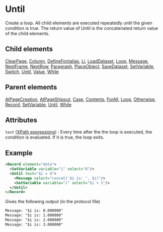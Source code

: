 # Until



Create a loop. All child elements are executed repeatedly until the given condition is true. The return value of Until is the concatenated return value of the child elements.



##  Child elements

[ClearPage](../clearpage.md), [Column](../column.md), [DefineFontalias](../definefontalias.md), [Li](../li.md), [LoadDataset](../loaddataset.md), [Loop](../loop.md), [Message](../message.md), [NextFrame](../nextframe.md), [NextRow](../nextrow.md), [Paragraph](../paragraph.md), [PlaceObject](../placeobject.md), [SaveDataset](../savedataset.md), [SetVariable](../setvariable.md), [Switch](../switch.md), [Until](../until.md), [Value](../value.md), [While](../while.md)

##  Parent elements

[AtPageCreation](../atpagecreation.md), [AtPageShipout](../atpageshipout.md), [Case](../case.md), [Contents](../contents.md), [ForAll](../forall.md), [Loop](../loop.md), [Otherwise](../otherwise.md), [Record](../record.md), [SetVariable](../setvariable.md), [Until](../until.md), [While](../while.md)


## Attributes



`test` ([XPath expressions](../../../manual/xpath.md))
:   Every time after the the loop is executed, the condition is evaluated. If it is true, the loop exits.




## Example

```xml
<Record element="data">
  <SetVariable variable="i" select="0"/>
  <Until test="$i = 4">
    <Message select="concat('$i is: ', $i)"/>
    <SetVariable variable="i" select="$i + 1"/>
  </Until>
</Record>

```

Gives the following output (in the protocol file)


```xml
Message: "$i is: 0.000000"
Message: "$i is: 1.000000"
Message: "$i is: 2.000000"
Message: "$i is: 3.000000"
```





